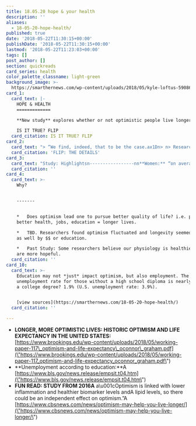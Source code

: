 ```yaml
---
title: 18.05.20 hope & your health
description: ''
aliases:
  - 18-05-20-hope-health/
published: true
date: '2018-05-22T11:30:15+00:00'
publishDate: '2018-05-22T11:30:15+00:00'
lastmod: '2018-05-22T11:23:03+00:00'
tags: []
post_author: []
section: quickreads
card_series: health
color_palette_classname: light-green
background_image: >-
  https://smarthernews.com/wp-content/uploads/2018/05/kyle-loftus-590869-unsplash.jpg
card_1:
  card_text: |-
    HOPE & HEALTH
    =============

    **New study** explores whether or not optimistic people live longer.

    IS IT TRUE? FLIP
  card_citation: IS IT TRUE? FLIP
card_2:
  card_text: "> “We find, indeed, that to be the case.ax1Dn> n> Researchers Kelsey J. Oax19Connor & Carol Graham, Brookings Institution in their conclusion that hope impacts longevity.nnFLIP: THE DETAILS"
  card_citation: 'FLIP: THE DETAILS'
card_3:
  card_text: "Study: Highlightsn-----------------nn**Women:** “on average happier and more optimisticax1D (researchers looking at recent readings of “optimism” vs. what women felt in comparison data from 1968-75).nnThose with **less than a high school education** (especially white Americans) suffered from **greater declines in optimism** over the years (and higher mortality rates)."
  card_citation: ''
card_4:
  card_text: >-
    Why?  


    -------


    *   Does optimism lead one to pursue better quality of life? i.e. pursuing
    better health, jobs, education = longer lives.

    *   TBD. Researchers found optimism fluctuated and longevity seemed impacted
    as well by $$ or education.

    *   Past Study: Some researchers believe our physiology is healthier when we
    are more hopeful.
  card_citation: ''
card_10:
  card_text: >-
    Education may not *just* impact optimism, but also employment. The U.S.
    unemployment rate for those without a high school diploma is nearly 6%. With
    a college degree? 1.9% (U.S. unemployment rate: 3.9%).


    [view sources](https://smarthernews.com/18-05-20-hope-health/)
  card_citation: ''

---
```

*   **LONGER, MORE OPTIMISTIC LIVES: HISTORIC OPTIMISM AND LIFE EXPECTANCY IN THE UNITED STATES:** [https://www.brookings.edu/wp-content/uploads/2018/05/working-paper-117\_optimism-and-life-expectancy\_oconnor\_graham.pdf](\"https://www.brookings.edu/wp-content/uploads/2018/05/working-paper-117_optimism-and-life-expectancy_oconnor_graham.pdf\")
*   **Unemployment according to education:**A [https://www.bls.gov/news.release/empsit.t04.htm](\"https://www.bls.gov/news.release/empsit.t04.htm\")
*   **FUN READ: STUDY FROM 2016A** a\\u001cOptimism is linked with lower inflammation and healthier biomarker levels andA lipid levels, so there could be an independent effect on optimism.”A [https://www.cbsnews.com/news/optimism-may-help-you-live-longer/](\"https://www.cbsnews.com/news/optimism-may-help-you-live-longer/\")